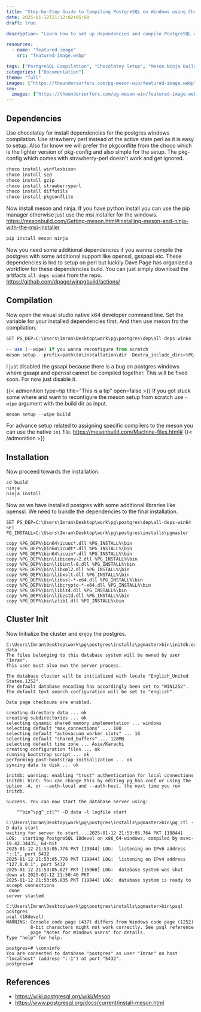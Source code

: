```yaml
---
title: "Step-by-Step Guide to Compiling PostgreSQL on Windows using Chocolatey, Meson and Ninja"
date: 2025-01-12T21:12:02+05:00
draft: true

description: "Learn how to set up dependencies and compile PostgreSQL on Windows using Chocolatey, Strawberry Perl, and Meson. This step-by-step guide simplifies the process, ensuring smooth compilation with additional support for libraries like OpenSSL and libxml."

resources:
  - name: "featured-image"
    src: "featured-image.webp"

tags: ["PostgreSQL Compilation", "Chocolatey Setup", "Meson Ninja Build", "Open Source Databases", "PostgreSQL Windows Guide", "PostgreSQL Development"]
categories: ["Documentation"]
theme: "full"
images: ["https://theundersurfers.com/pg-meson-win/featured-image.webp"]
seo:
  images: ["https://theundersurfers.com/pg-meson-win/featured-image.webp"]
---
```


<!--more-->

## Dependencies

Use chocolatey for install dependencies for the postgres windows compilation.  Use strawberry perl instead of the active state perl as it is easy to setup. Also for know we will prefer the pkgconflite from the choco which is the lighter version of pkg-config and also simple for the setup. The pkg-config which comes with strawberry-perl doesn't work and get ignored.

```jsx
choco install winflexbison
choco install sed
choco install gzip
choco install strawberryperl
choco install diffutils
choco install pkgconflite

```

Now install meson and ninja. If you have python install you can use the pip manager otherwise just use the msi installer for the windows. https://mesonbuild.com/Getting-meson.html#installing-meson-and-ninja-with-the-msi-installer

```jsx
pip install meson ninja
```

Now you need some additional dependencies if you wanna compile the postgres with some additional  support like openssl, gsspapi etc. These dependencies is hrd to setup on perl but luckily Dave Page has organized a workflow for these dependencies build. You can just simply download the artifacts `all-deps-win64` from the repo. https://github.com/dpage/winpgbuild/actions/

## Compilation

Now open the visual studio native x64 developer command line. Set the variable for your installed dependencies first. And then use meson fro the compilation.

```jsx
SET PG_DEP=C:\Users\Imran\Desktop\work\pg\postgres\dep\all-deps-win64

-- use (--wipe) if you wanna reconfigure from scratch
meson setup --prefix=path\to\installation\dir -Dextra_include_dirs=%PG_DEP%\include -Dextra_lib_dirs=%PG_DEP%\lib\amd64 --cmake-prefix=%PG_DEP% --pkg-config-path=%PG_DEP%\lib\pkgconfig -Dgssapi=disabled

```
I just disabled the gssapi because there is a bug on postgres windows where gssapi and openssl cannot be compiled together. This will be fixed soon. For now just disable it.

{{< admonition type=tip title="This is a tip" open=false >}}
If you got stuck some where and want to reconfigure the meson setup from scratch use `—wipe` argument with the build dir as input.

```jsx
meson setup --wipe build
```

For advance setup related to assigning specific compilers to the meson you can use the native `ini` file. https://mesonbuild.com/Machine-files.html#
{{< /admonition >}}

## Installation

Now proceed towards the installation.

```jsx
cd build
ninja 
ninja install
```

Now as we have installed postgres with some additional libraries like openssl. We need to bundle the dependencies to the final installation.

```
SET PG_DEP=C:\Users\Imran\Desktop\work\pg\postgres\dep\all-deps-win64
SET PG_INSTALL=C:\Users\Imran\Desktop\work\pg\postgres\installs\pgmaster

copy %PG_DEP%\bin64\icuuc*.dll %PG_INSTALL%\bin
copy %PG_DEP%\bin64\icudt*.dll %PG_INSTALL%\bin
copy %PG_DEP%\bin64\icuin*.dll %PG_INSTALL%\bin
copy %PG_DEP%\bin\libiconv-2.dll %PG_INSTALL%\bin
copy %PG_DEP%\bin\libintl-8.dll %PG_INSTALL%\bin
copy %PG_DEP%\bin\libxml2.dll %PG_INSTALL%\bin
copy %PG_DEP%\bin\libxslt.dll %PG_INSTALL%\bin
copy %PG_DEP%\bin\libssl-*-x64.dll %PG_INSTALL%\bin
copy %PG_DEP%\bin\libcrypto-*-x64.dll %PG_INSTALL%\bin
copy %PG_DEP%\bin\liblz4.dll %PG_INSTALL%\bin
copy %PG_DEP%\bin\libzstd.dll %PG_INSTALL%\bin
copy %PG_DEP%\bin\zlib1.dll %PG_INSTALL%\bin
```

## Cluster Init

Now Initialize the cluster and enjoy the postgres.

```
C:\Users\Imran\Desktop\work\pg\postgres\installs\pgmaster>bin\initdb.exe data
The files belonging to this database system will be owned by user "Imran".
This user must also own the server process.

The database cluster will be initialized with locale "English_United States.1252".
The default database encoding has accordingly been set to "WIN1252".
The default text search configuration will be set to "english".

Data page checksums are enabled.

creating directory data ... ok
creating subdirectories ... ok
selecting dynamic shared memory implementation ... windows
selecting default "max_connections" ... 100
selecting default "autovacuum_worker_slots" ... 16
selecting default "shared_buffers" ... 128MB
selecting default time zone ... Asia/Karachi
creating configuration files ... ok
running bootstrap script ... ok
performing post-bootstrap initialization ... ok
syncing data to disk ... ok

initdb: warning: enabling "trust" authentication for local connections
initdb: hint: You can change this by editing pg_hba.conf or using the option -A, or --auth-local and --auth-host, the next time you run initdb.

Success. You can now start the database server using:

    ^"bin^\pg^_ctl^" -D data -l logfile start

C:\Users\Imran\Desktop\work\pg\postgres\installs\pgmaster>bin\pg_ctl -D data start
waiting for server to start....2025-01-12 21:53:05.764 PKT [19844] LOG:  starting PostgreSQL 18devel on x86_64-windows, compiled by msvc-19.42.34435, 64-bit
2025-01-12 21:53:05.774 PKT [19844] LOG:  listening on IPv6 address "::1", port 5432
2025-01-12 21:53:05.778 PKT [19844] LOG:  listening on IPv4 address "127.0.0.1", port 5432
2025-01-12 21:53:05.827 PKT [15960] LOG:  database system was shut down at 2025-01-12 21:50:46 PKT
2025-01-12 21:53:05.835 PKT [19844] LOG:  database system is ready to accept connections
 done
server started

C:\Users\Imran\Desktop\work\pg\postgres\installs\pgmaster>bin\psql postgres
psql (18devel)
WARNING: Console code page (437) differs from Windows code page (1252)
         8-bit characters might not work correctly. See psql reference
         page "Notes for Windows users" for details.
Type "help" for help.

postgres=# \conninfo
You are connected to database "postgres" as user "Imran" on host "localhost" (address "::1") at port "5432".
postgres=#
```

## References

- https://wiki.postgresql.org/wiki/Meson
- https://www.postgresql.org/docs/current/install-meson.html